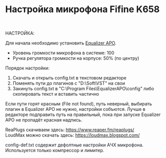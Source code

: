 # Настройка микрофона Fifine K658

<br>

НАСТРОЙКА:

Для начала необходимо установить <a href="https://sourceforge.net/projects/equalizerapo/files/1.3/EqualizerAPO64-1.3.exe/download">Equalizer APO</a>.

* Уровень громкости микрофона в системе: 100<br>
* Ручка регулятора громкости на корпусе: 50% (по центру)<br>

Порядок настройки:

1. Скачать и открыть config.txt в текстовом редакторе<br>
2. Поменять пути до плагинов с "D:\Soft\VST\" на свои<br>
3. Закинуть config.txt в "C:\Program Files\EqualizerAPO\config" либо скопировать текст и вставить частично<br>

Если пути горят красным (File not found), путь неверный, выбирать плагин в Equalizer APO не нужно, настройки собъются. Лучше в редакторе подправить путь на правильный, пока при запуске Equalizer APO не пропадёт красная надпись.<br>

ReaPlugs скачиваем здесь: https://www.reaper.fm/reaplugs/<br>
LoudMax можно скачать здесь: https://loudmax.blogspot.com/<br>

<!-- config-min.txt содержит минимальные настройки с аккуратной корректировкой АЧХ и компрессией, сохраняя естественное звучание и характер микрофона. -->

config-def.txt содержит дефолтные настройки АЧХ микрофона. Используется только компрессор и лимитер.
